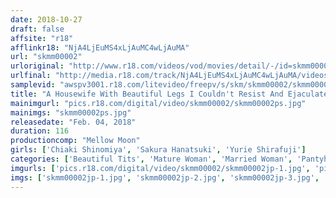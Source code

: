 ```yaml
---
date: 2018-10-27
draft: false
affsite: "r18"
afflinkr18: "NjA4LjEuMS4xLjAuMC4wLjAuMA"
url: "skmm00002"
urloriginal: "http://www.r18.com/videos/vod/movies/detail/-/id=skmm00002"
urlfinal: "http://media.r18.com/track/NjA4LjEuMS4xLjAuMC4wLjAuMA/videos/vod/movies/detail/-/id=skmm00002"
samplevid: "awspv3001.r18.com/litevideo/freepv/s/skm/skmm00002/skmm00002_dmb_w.mp4"
title: "A Housewife With Beautiful Legs I Couldn't Resist And Ejaculated On Her Pantyhose! Look At It Drip! Look At It Stick! Fondle Her! Rub That Dripping Wet Pussy! Chiaki Shinomiya Yurie Shirafuji Sakura Kazuki"
mainimgurl: "pics.r18.com/digital/video/skmm00002/skmm00002ps.jpg"
mainimgs: "skmm00002ps.jpg"
releasedate: "Feb. 04, 2018"
duration: 116
productioncomp: "Mellow Moon"
girls: ['Chiaki Shinomiya', 'Sakura Hanatsuki', 'Yurie Shirafuji']
categories: ['Beautiful Tits', 'Mature Woman', 'Married Woman', 'Pantyhose', 'Foot Fetish', 'Hi-Def']
imgurls: ['pics.r18.com/digital/video/skmm00002/skmm00002jp-1.jpg', 'pics.r18.com/digital/video/skmm00002/skmm00002jp-2.jpg', 'pics.r18.com/digital/video/skmm00002/skmm00002jp-3.jpg', 'pics.r18.com/digital/video/skmm00002/skmm00002jp-4.jpg', 'pics.r18.com/digital/video/skmm00002/skmm00002jp-5.jpg', 'pics.r18.com/digital/video/skmm00002/skmm00002jp-6.jpg', 'pics.r18.com/digital/video/skmm00002/skmm00002jp-7.jpg', 'pics.r18.com/digital/video/skmm00002/skmm00002jp-8.jpg', 'pics.r18.com/digital/video/skmm00002/skmm00002jp-9.jpg', 'pics.r18.com/digital/video/skmm00002/skmm00002jp-10.jpg', 'pics.r18.com/digital/video/skmm00002/skmm00002jp-11.jpg', 'pics.r18.com/digital/video/skmm00002/skmm00002jp-12.jpg', 'pics.r18.com/digital/video/skmm00002/skmm00002jp-13.jpg', 'pics.r18.com/digital/video/skmm00002/skmm00002jp-14.jpg', 'pics.r18.com/digital/video/skmm00002/skmm00002jp-15.jpg', 'pics.r18.com/digital/video/skmm00002/skmm00002jp-16.jpg', 'pics.r18.com/digital/video/skmm00002/skmm00002jp-17.jpg', 'pics.r18.com/digital/video/skmm00002/skmm00002jp-18.jpg', 'pics.r18.com/digital/video/skmm00002/skmm00002jp-19.jpg', 'pics.r18.com/digital/video/skmm00002/skmm00002jp-20.jpg']
imgs: ['skmm00002jp-1.jpg', 'skmm00002jp-2.jpg', 'skmm00002jp-3.jpg', 'skmm00002jp-4.jpg', 'skmm00002jp-5.jpg', 'skmm00002jp-6.jpg', 'skmm00002jp-7.jpg', 'skmm00002jp-8.jpg', 'skmm00002jp-9.jpg', 'skmm00002jp-10.jpg', 'skmm00002jp-11.jpg', 'skmm00002jp-12.jpg', 'skmm00002jp-13.jpg', 'skmm00002jp-14.jpg', 'skmm00002jp-15.jpg', 'skmm00002jp-16.jpg', 'skmm00002jp-17.jpg', 'skmm00002jp-18.jpg', 'skmm00002jp-19.jpg', 'skmm00002jp-20.jpg']
---
```

